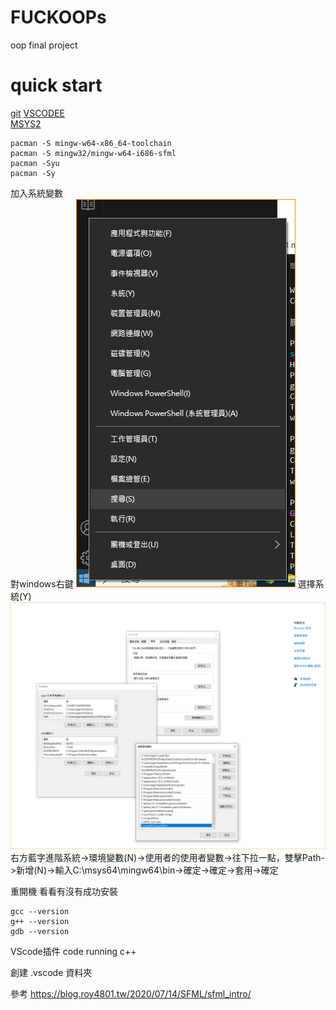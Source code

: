 # FUCKOOPs
oop final project

# quick start
[git](https://git-scm.com/)
[VSCODEE](https://code.visualstudio.com/)  
[MSYS2](https://www.msys2.org/)

```shell
pacman -S mingw-w64-x86_64-toolchain
pacman -S mingw32/mingw-w64-i686-sfml
pacman -Syu
pacman -Sy
```
加入系統變數  
對windows右鍵
![Alt text](image.png)
選擇系統(Y)
![Alt text](image-1.png)
右方藍字進階系統->環境變數(N)->使用者的使用者變數->往下拉一點，雙擊Path->新增(N)->輸入C:\msys64\mingw64\bin->確定->確定->套用->確定

重開機
看看有沒有成功安裝

```shell
gcc --version
g++ --version
gdb --version
```

VScode插件
code running
c++

創建 .vscode 資料夾




參考
https://blog.roy4801.tw/2020/07/14/SFML/sfml_intro/  


